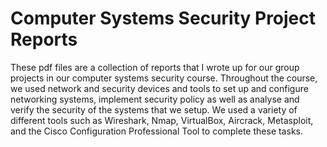 # Computer Systems Security Project Reports
These pdf files are a collection of reports that I wrote up for our group projects in our computer systems security course. Throughout the course, we used network and security devices and tools to set up and configure networking systems, implement security policy as well as analyse and verify the security of the systems that we setup. We used a variety of different tools such as Wireshark, Nmap, VirtualBox, Aircrack, Metasploit, and the Cisco Configuration Professional Tool to complete these tasks.
